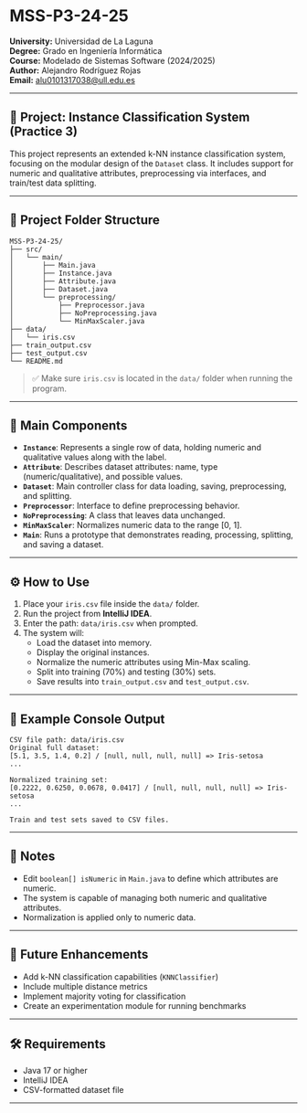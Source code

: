 # MSS-P3-24-25
**University:** Universidad de La Laguna  
**Degree:** Grado en Ingeniería Informática  
**Course:** Modelado de Sistemas Software (2024/2025)  
**Author:** Alejandro Rodríguez Rojas  
**Email:** alu0101317038@ull.edu.es

---

## 📘 Project: Instance Classification System (Practice 3)

This project represents an extended k-NN instance classification system, focusing on the modular design of the `Dataset` class. It includes support for numeric and qualitative attributes, preprocessing via interfaces, and train/test data splitting.

---

## 📁 Project Folder Structure

```
MSS-P3-24-25/
├── src/
│   └── main/
│       ├── Main.java
│       ├── Instance.java
│       ├── Attribute.java
│       ├── Dataset.java
│       └── preprocessing/
│           ├── Preprocessor.java
│           ├── NoPreprocessing.java
│           └── MinMaxScaler.java
├── data/
│   └── iris.csv
├── train_output.csv
├── test_output.csv
└── README.md
```

> ✅ Make sure `iris.csv` is located in the `data/` folder when running the program.

---

## 🧠 Main Components

- **`Instance`**: Represents a single row of data, holding numeric and qualitative values along with the label.
- **`Attribute`**: Describes dataset attributes: name, type (numeric/qualitative), and possible values.
- **`Dataset`**: Main controller class for data loading, saving, preprocessing, and splitting.
- **`Preprocessor`**: Interface to define preprocessing behavior.
- **`NoPreprocessing`**: A class that leaves data unchanged.
- **`MinMaxScaler`**: Normalizes numeric data to the range [0, 1].
- **`Main`**: Runs a prototype that demonstrates reading, processing, splitting, and saving a dataset.

---

## ⚙️ How to Use

1. Place your `iris.csv` file inside the `data/` folder.
2. Run the project from **IntelliJ IDEA**.
3. Enter the path: `data/iris.csv` when prompted.
4. The system will:
    - Load the dataset into memory.
    - Display the original instances.
    - Normalize the numeric attributes using Min-Max scaling.
    - Split into training (70%) and testing (30%) sets.
    - Save results into `train_output.csv` and `test_output.csv`.

---

## 🧪 Example Console Output

```
CSV file path: data/iris.csv
Original full dataset:
[5.1, 3.5, 1.4, 0.2] / [null, null, null, null] => Iris-setosa
...

Normalized training set:
[0.2222, 0.6250, 0.0678, 0.0417] / [null, null, null, null] => Iris-setosa
...

Train and test sets saved to CSV files.
```

---

## 📌 Notes

- Edit `boolean[] isNumeric` in `Main.java` to define which attributes are numeric.
- The system is capable of managing both numeric and qualitative attributes.
- Normalization is applied only to numeric data.

---

## 🚀 Future Enhancements

- Add k-NN classification capabilities (`KNNClassifier`)
- Include multiple distance metrics
- Implement majority voting for classification
- Create an experimentation module for running benchmarks

---

## 🛠️ Requirements

- Java 17 or higher
- IntelliJ IDEA
- CSV-formatted dataset file

---

